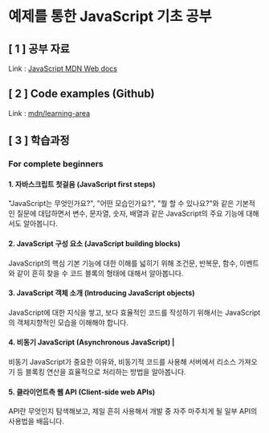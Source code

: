 # 예제를 통한 JavaScript 기초 공부

## [ 1 ] 공부 자료

Link : [JavaScript MDN Web docs](https://developer.mozilla.org/ko/docs/Web/JavaScript)

## [ 2 ] Code examples (Github)

Link : [mdn/learning-area](https://github.com/mdn/learning-area)

## [ 3 ] 학습과정

### **For complete beginners**

#### 1. 자바스크립트 첫걸음 (JavaScript first steps)

"JavaScript는 무엇인가요?", "어떤 모습인가요?", "뭘 할 수 있나요?"와 같은 기본적인 질문에 대답하면서 변수, 문자열, 숫자, 배열과 같은 JavaScript의 주요 기능에 대해서도 알아봅니다.

#### 2. JavaScript 구성 요소 (JavaScript building blocks)

JavaScript의 핵심 기본 기능에 대한 이해를 넓히기 위해 조건문, 반복문, 함수, 이벤트와 같이 흔히 찾을 수 코드 블록의 형태에 대해서 알아봅니다.

#### 3. JavaScript 객체 소개 (Introducing JavaScript objects)

JavaScript에 대한 지식을 쌓고, 보다 효율적인 코드를 작성하기 위해서는 JavaScript의 객체지향적인 모습을 이해해야 합니다.

#### 4. 비동기 JavaScript (Asynchronous JavaScript) |

비동기 JavaScript가 중요한 이유와, 비동기적 코드를 사용해 서버에서 리소스 가져오기 등 블록킹 연산을 효율적으로 처리하는 방법을 알아봅니다.

#### 5. 클라이언트측 웹 API (Client-side web APIs)

API란 무엇인지 탐색해보고, 제일 흔히 사용해서 개발 중 자주 마주치게 될 일부 API의 사용법을 배웁니다.
